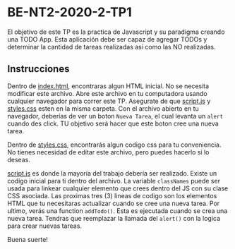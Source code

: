 # BE-NT2-2020-2-TP1

El objetivo de este TP es la practica de Javascript y su paradigma creando una TODO App.
Esta aplicación debe ser capaz de agregar TODOs y determinar la cantidad de tareas realizadas así como las NO realizadas.

## Instrucciones

Dentro de [index.html](/index.html), encontraras algun HTML inicial. No se necesita modificar este archivo.
Abre este archivo en tu computadora usando cualquier navegador para correr este TP. Asegurate de que [script.js](/script.js) y [styles.css](/styles.css) esten en la misma carpeta. Con el archivo abierto en tu navegador, deberías de ver un boton `Nueva Tarea`, el cual levanta un `alert` cuando des click. TU objetivo será hacer que este boton cree una nueva tarea.

Dentro de [styles.css](/styles.css), encontrarás algun codigo css para tu conveniencia. No tienes necesidad de editar este archivo, pero puedes hacerlo si lo deseas.

[script.js](/script.js)  es donde la mayoría del trabajo debería ser realizado. Existe un codigo inicial para ti dentro del archivo. La variable `classNames` puede ser usada para linkear cualquier elemento que crees dentro del JS con su clase CSS asociada. Las proximas tres (3) lineas de codigo son los elementos HTML que tu necesitaras actualizar cuando se cree una nueva tarea. Por ultimo, verás una function `addTodo()`. Esta es ejecutada cuando se crea una nueva tarea. Tendras que reemplazar la llamada del `alert()` con la logica para crear nuevas tareas.

Buena suerte!
